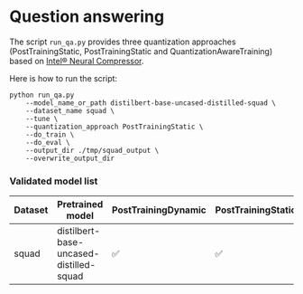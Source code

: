 # Question answering
The script `run_qa.py` provides three quantization approaches (PostTrainingStatic, PostTrainingStatic and QuantizationAwareTraining) based on [Intel® Neural Compressor](https://github.com/intel/neural-compressor).

Here is how to run the script:
```
python run_qa.py     
    --model_name_or_path distilbert-base-uncased-distilled-squad \  
    --dataset_name squad \     
    --tune \     
    --quantization_approach PostTrainingStatic \    
    --do_train \     
    --do_eval \
    --output_dir ./tmp/squad_output \  
    --overwrite_output_dir
```
### Validated model list

|Dataset|Pretrained model|PostTrainingDynamic | PostTrainingStatic | QuantizationAwareTraining
|---|------------------------------------|---|---|---
|squad|distilbert-base-uncased-distilled-squad| ✅| ✅| N/A